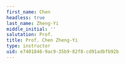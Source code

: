 ```yaml
---
first_name: Chen
headless: true
last_name: Zheng-Yi
middle_initial: ''
salutation: Prof.
title: Prof. Chen Zheng-Yi
type: instructor
uid: e7401846-9ac9-35b9-82f8-cd91adbfb92b
---
```

